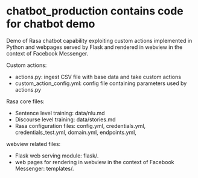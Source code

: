 # chatbot_production contains code for chatbot demo

Demo of Rasa chatbot capability exploiting custom actions implemented in Python and webpages served by Flask and rendered in webview in the context of Facebook Messenger.

Custom actions: 
- actions.py: ingest CSV file with base data and take custom actions 
- custom_action_config.yml: config file containing parameters used by actions.py

Rasa core files:
- Sentence level training: data/nlu.md
- Discourse level training: data/stories.md
- Rasa configuration files: config.yml, credentials.yml, credentials_test.yml, domain.yml, endpoints.yml,

webview related files:
- Flask web serving module: flask/*.*
- web pages for rendering in webview in the context of Facebook Messenger: templates/*.*
 
